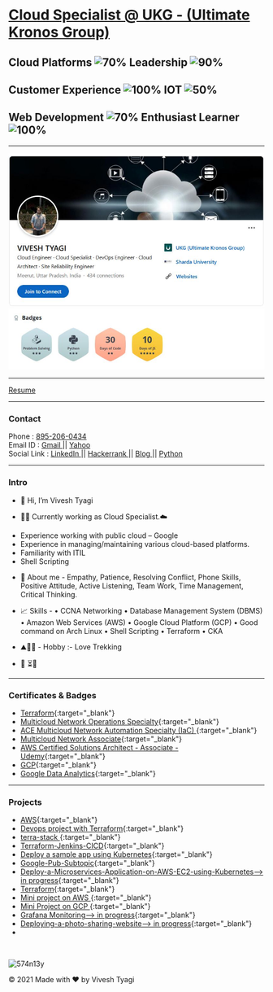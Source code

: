 # [Cloud Specialist @ UKG - (Ultimate Kronos Group)](https://www.ukg.com/) <br>

## Cloud Platforms ![70%](https://progress-bar.dev/70)  Leadership ![90%](https://progress-bar.dev/90)    
## Customer Experience ![100%](https://progress-bar.dev/100)  IOT ![50%](https://progress-bar.dev/50) 
## Web Development ![70%](https://progress-bar.dev/70)  Enthusiast Learner ![100%](https://progress-bar.dev/100)

---
<img src="image/linkedin.JPG?raw=true"/>
<img src="image/hackerrank.JPG?raw=true"/><br>

---
[Resume](/pdf/Resume-VT.pdf)

---
### Contact <br>
Phone : <a href="tel:+918952060434">895-206-0434</a> <br>
Email ID : <a href="mailto:vivesht@gmail.com"> Gmail </a> || <a href="mailto:vivesht@yahoo.com"> Yahoo </a> <br>
Social Link : <a href="https://www.linkedin.com/in/vivesh-tyagi-9085a9a9/" target="_blank"> LinkedIn </a> || <a href="https://www.hackerrank.com/vivesht/" target="_blank"> Hackerrank </a> || <a href="https://574n13y.blogspot.com/" target="_blank"> Blog </a> || <a href="https://www.coursera.org/account/accomplishments/certificate/ZKBBQ6UGNPAD" target="_blank"> Python </a>


---
### Intro <br>
- 👋 Hi, I’m Vivesh Tyagi

- 👨‍💻 Currently working as Cloud Specialist.☁️

* Experience working with public cloud – Google
* Experience in managing/maintaining various cloud-based platforms.
* Familiarity with ITIL
* Shell Scripting

- 📜 About me - Empathy, Patience, Resolving Conflict, Phone Skills, Positive Attitude, Active Listening, Team Work, Time Management, Critical Thinking.

- 📈 Skills - • CCNA Networking • Database Management System (DBMS) • Amazon Web Services (AWS) • Google Cloud Platform (GCP) • Good command on Arch Linux • Shell Scripting • Terraform • CKA

- ⛰️🧗‍♂️ - Hobby :- Love Trekking

- 👀 ⏳🍁

---

### Certificates & Badges

- [Terraform](https://www.credly.com/badges/38d12f01-bd5a-4abf-ab3d-ad649355bc2d){:target="_blank"}
- [Multicloud Network Operations Specialty](https://www.credly.com/badges/7573f553-335e-4197-b5a5-7c5dcae6c413){:target="_blank"}
- [ACE Multicloud Network Automation Specialty (IaC) ](https://www.credly.com/badges/a52cefe0-890d-4fb1-9dd7-12981c0456b3){:target="_blank"}
- [Multicloud Network Associate](https://www.credly.com/badges/792d788c-25fd-456c-b7b0-a9e551a2d898){:target="_blank"}
- [AWS Certified Solutions Architect - Associate - Udemy](https://www.udemy.com/certificate/UC-f7d8387c-36f2-4cc5-adaa-6c0e158d7963/){:target="_blank"} 
- [GCP](https://www.cloudskillsboost.google/public_profiles/7af5f863-60ce-406d-b745-211af4c436e2){:target="_blank"} 
- [Google Data Analytics](https://www.credly.com/badges/25edda88-babc-4129-a074-26f74690d18c){:target="_blank"} 

---

### Projects

- [AWS](https://574n13y.github.io/Aws/){:target="_blank"}
- [Devops project with Terraform](https://574n13y.github.io/Devops_project_1-Terraform-aws-3tier/){:target="_blank"}
- [terra-stack ](https://574n13y.github.io/terra-stack/){:target="_blank"}
- [Terraform-Jenkins-CICD](https://574n13y.github.io/Terraform-Jenkins-CICD/){:target="_blank"}
- [Deploy a sample app using Kubernetes](https://574n13y.github.io/Deploy-a-sample-app---Kubernetes/){:target="_blank"}
- [Google-Pub-Subtopic](https://574n13y.github.io/Google-Pub-Subtopic/){:target="_blank"}
- [Deploy-a-Microservices-Application-on-AWS-EC2-using-Kubernetes--> in progress](https://574n13y.github.io/Deploy-a-Microservices-Application-on-AWS-EC2-using-Kubernetes/){:target="_blank"}
- [Terraform](https://574n13y.github.io/Terraform/){:target="_blank"}
- [Mini project on AWS ](https://github.com/574n13y?tab=repositories){:target="_blank"}
- [Mini Project on GCP ](https://github.com/574n13y?tab=repositories){:target="_blank"}
- [Grafana Monitoring--> in progress](){:target="_blank"}
- [Deploying-a-photo-sharing-website--> in progress](){:target="_blank"}
- 
<br>
<p align="left"> <img src="https://komarev.com/ghpvc/?username=574n13y&label=Profile%20views&color=0e75b6&style=flat" alt="574n13y" /> </p>



 <footer>
          <div id="copyright">
                <div>
                    <span>&copy; 2021 Made with ❤️</span>
                    <span>by Vivesh Tyagi </span> 
                </div>
          </div>
 </footer>
